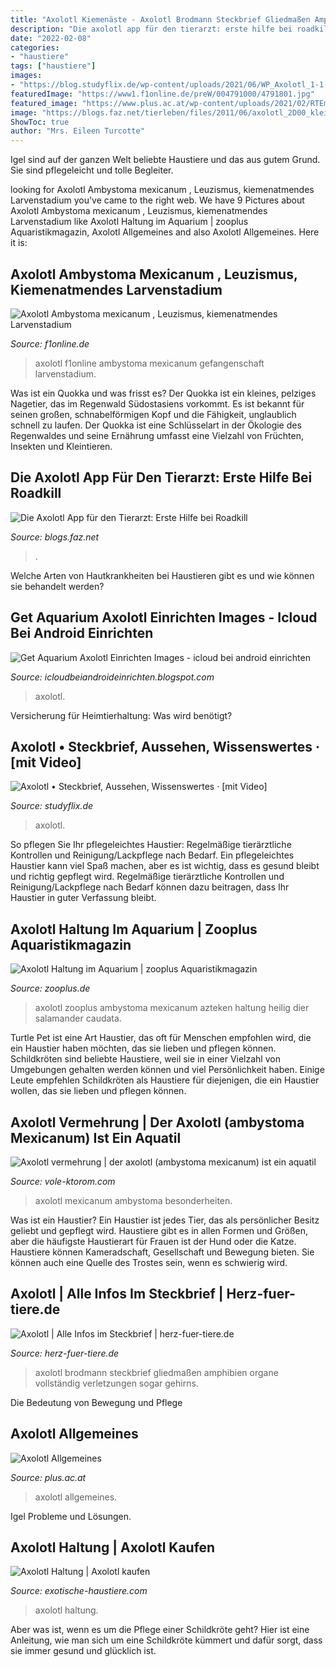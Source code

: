 ```yaml
---
title: "Axolotl Kiemenäste - Axolotl Brodmann Steckbrief Gliedmaßen Amphibien Organe Vollständig Verletzungen Sogar Gehirns"
description: "Die axolotl app für den tierarzt: erste hilfe bei roadkill"
date: "2022-02-08"
categories:
- "haustiere"
tags: ["haustiere"]
images:
- "https://blog.studyflix.de/wp-content/uploads/2021/06/WP_Axolotl_1-1-1024x576.jpg"
featuredImage: "https://www1.f1online.de/preW/004791000/4791801.jpg"
featured_image: "https://www.plus.ac.at/wp-content/uploads/2021/02/RTEmagicC_axolotl2.jpg.jpg"
image: "https://blogs.faz.net/tierleben/files/2011/06/axolotl_2D00_klein.jpg"
ShowToc: true
author: "Mrs. Eileen Turcotte"
---
```



Igel sind auf der ganzen Welt beliebte Haustiere und das aus gutem Grund. Sie sind pflegeleicht und tolle Begleiter.

	

		
looking for Axolotl Ambystoma mexicanum , Leuzismus, kiemenatmendes Larvenstadium you've came to the right web. We have 9 Pictures about Axolotl Ambystoma mexicanum , Leuzismus, kiemenatmendes Larvenstadium like Axolotl Haltung im Aquarium | zooplus Aquaristikmagazin, Axolotl Allgemeines and also Axolotl Allgemeines. Here it is:
		
    
## Axolotl Ambystoma Mexicanum , Leuzismus, Kiemenatmendes Larvenstadium

<img loading=lazy src="https://www1.f1online.de/preW/004791000/4791801.jpg" onerror="this.onerror=null;this.src='https://tse2.mm.bing.net/th?id=OIP.fdClsU3odJRniASGPesFjQHaEw&amp;pid=15.1';" alt="Axolotl Ambystoma mexicanum , Leuzismus, kiemenatmendes Larvenstadium">

_Source: f1online.de_

>axolotl f1online ambystoma mexicanum gefangenschaft larvenstadium. 

	

Was ist ein Quokka und was frisst es?
Der Quokka ist ein kleines, pelziges Nagetier, das im Regenwald Südostasiens vorkommt. Es ist bekannt für seinen großen, schnabelförmigen Kopf und die Fähigkeit, unglaublich schnell zu laufen. Der Quokka ist eine Schlüsselart in der Ökologie des Regenwaldes und seine Ernährung umfasst eine Vielzahl von Früchten, Insekten und Kleintieren.

    
## Die Axolotl App Für Den Tierarzt: Erste Hilfe Bei Roadkill

<img loading=lazy src="https://blogs.faz.net/tierleben/files/2011/06/axolotl_2D00_klein.jpg" onerror="this.onerror=null;this.src='https://tse1.mm.bing.net/th?id=OIP.GPtMGxxRDIw_ShA8gV-WDgHaFb&amp;pid=15.1';" alt="Die Axolotl App für den Tierarzt: Erste Hilfe bei Roadkill">

_Source: blogs.faz.net_

>. 

	

Welche Arten von Hautkrankheiten bei Haustieren gibt es und wie können sie behandelt werden?

    
## Get Aquarium Axolotl Einrichten Images - Icloud Bei Android Einrichten

<img loading=lazy src="https://i.ytimg.com/vi/DV4svvCf1QE/maxresdefault.jpg" onerror="this.onerror=null;this.src='https://tse1.mm.bing.net/th?id=OIP.B8DeDYqtvHqCime6W3H6CQHaEK&amp;pid=15.1';" alt="Get Aquarium Axolotl Einrichten Images - icloud bei android einrichten">

_Source: icloudbeiandroideinrichten.blogspot.com_

>axolotl. 

	

Versicherung für Heimtierhaltung: Was wird benötigt?

    
## Axolotl • Steckbrief, Aussehen, Wissenswertes · [mit Video]

<img loading=lazy src="https://blog.studyflix.de/wp-content/uploads/2021/06/WP_Axolotl_1-1-1024x576.jpg" onerror="this.onerror=null;this.src='https://tse3.mm.bing.net/th?id=OIP.Ty6P1wvZtcowkeKWN_2QzgHaEK&amp;pid=15.1';" alt="Axolotl • Steckbrief, Aussehen, Wissenswertes · [mit Video]">

_Source: studyflix.de_

>axolotl. 

	

So pflegen Sie Ihr pflegeleichtes Haustier: Regelmäßige tierärztliche Kontrollen und Reinigung/Lackpflege nach Bedarf.
Ein pflegeleichtes Haustier kann viel Spaß machen, aber es ist wichtig, dass es gesund bleibt und richtig gepflegt wird. Regelmäßige tierärztliche Kontrollen und Reinigung/Lackpflege nach Bedarf können dazu beitragen, dass Ihr Haustier in guter Verfassung bleibt.




	
	
    
## Axolotl Haltung Im Aquarium | Zooplus Aquaristikmagazin

<img loading=lazy src="https://www.zooplus.de/magazin/wp-content/uploads/2017/06/axolotl.jpg" onerror="this.onerror=null;this.src='https://tse1.mm.bing.net/th?id=OIP.mrI7H_ix6Tz-HdTRiBhw4wHaE7&amp;pid=15.1';" alt="Axolotl Haltung im Aquarium | zooplus Aquaristikmagazin">

_Source: zooplus.de_

>axolotl zooplus ambystoma mexicanum azteken haltung heilig dier salamander caudata. 

	

Turtle Pet ist eine Art Haustier, das oft für Menschen empfohlen wird, die ein Haustier haben möchten, das sie lieben und pflegen können.
Schildkröten sind beliebte Haustiere, weil sie in einer Vielzahl von Umgebungen gehalten werden können und viel Persönlichkeit haben. Einige Leute empfehlen Schildkröten als Haustiere für diejenigen, die ein Haustier wollen, das sie lieben und pflegen können.

    
## Axolotl Vermehrung | Der Axolotl (ambystoma Mexicanum) Ist Ein Aquatil

<img loading=lazy src="https://vole-ktorom.com/uvzgp/IXzI0DQx3IF8REqM0v8TUQHaE7.jpg" onerror="this.onerror=null;this.src='https://tse1.mm.bing.net/th?id=OIP.bqG2kG_4uTC5hObHpdJlxwAAAA&amp;pid=15.1';" alt="Axolotl vermehrung | der axolotl (ambystoma mexicanum) ist ein aquatil">

_Source: vole-ktorom.com_

>axolotl mexicanum ambystoma besonderheiten. 

	

Was ist ein Haustier?
Ein Haustier ist jedes Tier, das als persönlicher Besitz geliebt und gepflegt wird. Haustiere gibt es in allen Formen und Größen, aber die häufigste Haustierart für Frauen ist der Hund oder die Katze. Haustiere können Kameradschaft, Gesellschaft und Bewegung bieten. Sie können auch eine Quelle des Trostes sein, wenn es schwierig wird.

    
## Axolotl | Alle Infos Im Steckbrief | Herz-fuer-tiere.de

<img loading=lazy src="https://images.herz-fuer-tiere.de/images/_aliases/1280w/3/6/9/0/70963-1-de-DE/Axolotl_Thomas_Brodmann.jpg" onerror="this.onerror=null;this.src='https://tse1.mm.bing.net/th?id=OIP.RGXAJgjQJPLIw-_DrstGGQHaE8&amp;pid=15.1';" alt="Axolotl | Alle Infos im Steckbrief | herz-fuer-tiere.de">

_Source: herz-fuer-tiere.de_

>axolotl brodmann steckbrief gliedmaßen amphibien organe vollständig verletzungen sogar gehirns. 

	

Die Bedeutung von Bewegung und Pflege

    
## Axolotl Allgemeines

<img loading=lazy src="https://www.plus.ac.at/wp-content/uploads/2021/02/RTEmagicC_axolotl2.jpg.jpg" onerror="this.onerror=null;this.src='https://tse1.mm.bing.net/th?id=OIP.JuCTC8dg1163_jAV0D6s5AHaDM&amp;pid=15.1';" alt="Axolotl Allgemeines">

_Source: plus.ac.at_

>axolotl allgemeines. 

	

Igel Probleme und Lösungen.

    
## Axolotl Haltung | Axolotl Kaufen

<img loading=lazy src="https://exotische-haustiere.com/wp-content/uploads/2018/08/Axolotl-Haltung-e1540230784536.jpg" onerror="this.onerror=null;this.src='https://tse2.mm.bing.net/th?id=OIP.HhtBppxK1cde1JoyQBmqKwHaFj&amp;pid=15.1';" alt="Axolotl Haltung | Axolotl kaufen">

_Source: exotische-haustiere.com_

>axolotl haltung. 

	

Aber was ist, wenn es um die Pflege einer Schildkröte geht? Hier ist eine Anleitung, wie man sich um eine Schildkröte kümmert und dafür sorgt, dass sie immer gesund und glücklich ist.

